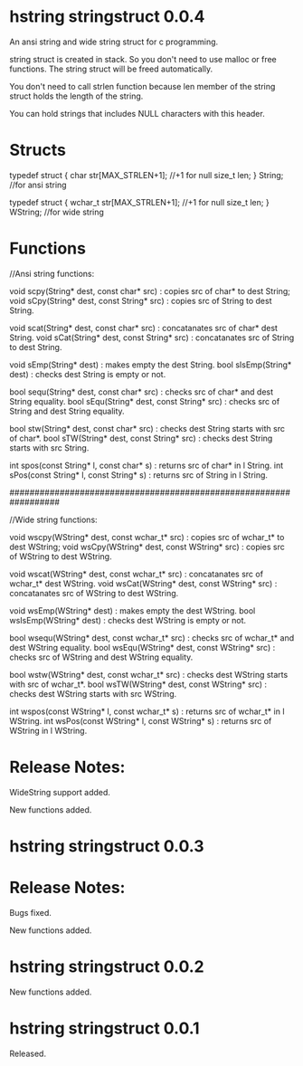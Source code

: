 # hstring stringstruct 0.0.4

An ansi string and wide string struct for c programming.

string struct is created in stack. So you don't need to use malloc or free functions. The string struct will be freed automatically.

You don't need to call strlen function because len member of the string struct holds the length of the string.

You can hold strings that includes NULL characters with this header.

# Structs

typedef struct {
    char    str[MAX_STRLEN+1]; //+1 for null
    size_t  len;
} String; //for ansi string

typedef struct {
    wchar_t   str[MAX_STRLEN+1]; //+1 for null
    size_t  len;
} WString; //for wide string

# Functions

//Ansi string functions:

void scpy(String* dest, const char* src) : copies src of char* to dest String;
void sCpy(String* dest, const String* src) : copies src of String to dest String.

void scat(String* dest, const char* src) : concatanates src of char* dest String.
void sCat(String* dest, const String* src) : concatanates src of String to dest String.

void sEmp(String* dest) : makes empty the dest String.
bool sIsEmp(String* dest) : checks dest String is empty or not.

bool sequ(String* dest, const char* src) : checks src of char* and dest String equality.
bool sEqu(String* dest, const String* src) : checks src of String and dest String equality.

bool stw(String* dest, const char* src) : checks dest String starts with src of char*.
bool sTW(String* dest, const String* src) : checks dest String starts with src String.

int spos(const String* l, const char* s) : returns src of char* in l String.
int sPos(const String* l, const String* s) : returns src of String in l String.

##################################################################

//Wide string functions:

void wscpy(WString* dest, const wchar_t* src) : copies src of wchar_t* to dest WString;
void wsCpy(WString* dest, const WString* src) : copies src of WString to dest WString.

void wscat(WString* dest, const wchar_t* src) : concatanates src of wchar_t* dest WString.
void wsCat(WString* dest, const WString* src) : concatanates src of WString to dest WString.

void wsEmp(WString* dest) : makes empty the dest WString.
bool wsIsEmp(WString* dest) : checks dest WString is empty or not.

bool wsequ(WString* dest, const wchar_t* src) : checks src of wchar_t* and dest WString equality.
bool wsEqu(WString* dest, const WString* src) : checks src of WString and dest WString equality.

bool wstw(WString* dest, const wchar_t* src) : checks dest WString starts with src of wchar_t*.
bool wsTW(WString* dest, const WString* src) : checks dest WString starts with src WString.

int wspos(const WString* l, const wchar_t* s) : returns src of wchar_t* in l WString.
int wsPos(const WString* l, const WString* s) : returns src of WString in l WString.

# Release Notes:

WideString support added.

New functions added.

# hstring stringstruct 0.0.3

# Release Notes:

Bugs fixed.

New functions added.

# hstring stringstruct 0.0.2

New functions added.

# hstring stringstruct 0.0.1

Released.




